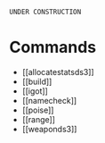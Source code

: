 `UNDER CONSTRUCTION`
# Commands
- [[allocatestatsds3]]
- [[build]]
- [[igot]]
- [[namecheck]]
- [[poise]]
- [[range]]
- [[weaponds3]]